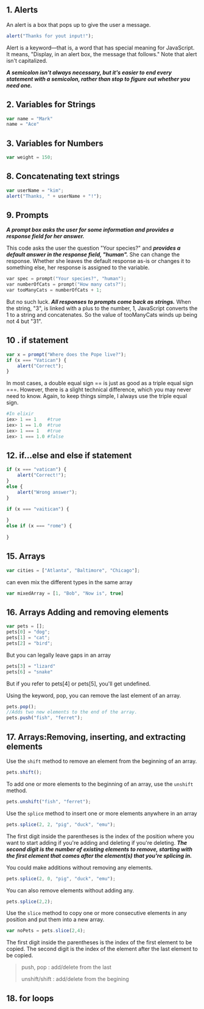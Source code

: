 ## 1. Alerts

An alert is a box that pops up to give the user a message.

```javascript
alert("Thanks for yout input!");
```

Alert is a keyword—that is, a word that has special meaning for JavaScript. It means, "Display, in an alert box, the message that follows." Note that alert isn't capitalized.

***A semicolon isn't always necessary, but it's easier to end every statement with a semicolon, rather than stop to figure out whether you need one.***

## 2. Variables for Strings

```js
var name = "Mark"
name = "Ace"
```

## 3. Variables for Numbers

```javascript
var weight = 150;
```

## 8. Concatenating text strings

```javascript
var userName = "kim";
alert("Thanks, " + userName + "!");
```

## 9. Prompts

***A prompt box asks the user for some information and provides a response field for her answer.***

This code asks the user the question "Your species?" and ***provides a default answer in the response field, "human".*** She can change the response. Whether she leaves the default response as-is or changes it to something else, her response is assigned to the variable.

```c++
var spec = prompt("Your species?", "human");
var numberOfCats = prompt("How many cats?");
var tooManyCats = numberOfCats + 1;
```

But no such luck. ***All responses to prompts come back as strings.*** When the string, "3", is linked with a plus to the number, 1, JavaScript converts the 1 to a string and concatenates. So the value of tooManyCats winds up being not 4 but "31". 

## 10 . if statement

```javascript
var x = prompt("Where does the Pope live?");
if (x === "Vatican") {
    alert("Correct");
}
```

In most cases, a double equal sign == is just as good as a triple equal sign ===. However, there is a slight technical difference, which you may never need to know. Again, to keep things simple, I always use the triple equal sign.

```elixir
#In elixir
iex> 1 == 1    #true
iex> 1 == 1.0  #true
iex> 1 === 1   #true
iex> 1 === 1.0 #false
```

## 12. if...else and else if statement

```javascript
if (x === "vatican") {
    alert("Correct!");
}
else {
    alert("Wrong answer");
}

if (x === "vaitican") {
    
}
else if (x === "rome") {
    
}
```

## 15. Arrays

```javascript
var cities = ["Atlanta", "Baltimore", "Chicago"];
```

can even mix the different types in the same array

```javascript
var mixedArray = [1, "Bob", "Now is", true]
```

## 16. Arrays Adding and removing elements

```javascript
var pets = [];
pets[0] = "dog";
pets[1] = "cat";
pets[2] = "bird";
```

But you can legally leave gaps in an array

```javascript
pets[3] = "lizard"
pets[6] = "snake"
```

But if you refer to pets[4] or pets[5], you'll get undefined.

Using the keyword, pop, you can remove the last element of an array.

```javascript
pets.pop();
//Adds two new elements to the end of the array.
pets.push("fish", "ferret");
```

## 17. Arrays:Removing, inserting, and extracting elements

Use the `shift` method  to remove an element from the beginning of an array.

```javascript
pets.shift();
```

To add one or more elements to the beginning of an array, use the `unshift` method.

```javascript
pets.unshift("fish", "ferret");
```

Use the `splice` method to insert one or more elements anywhere in an array

```javascript
pets.splice(2, 2, "pig", "duck", "emu");
```

The first digit inside the parentheses is the index of the position where you want to start adding if you're adding and deleting if you're deleting. ***The second digit is the number of existing elements to remove, starting with the first element that comes after the element(s) that you're splicing in.***

You could make additions without removing any elements.

```javascript
pets.splice(2, 0, "pig", "duck", "emu");
```

You can also remove elements without adding any.

```javascript
pets.splice(2,2);
```

Use the `slice` method to copy one or more consecutive elements in any position and put them into a new array. 

```javascript
var noPets = pets.slice(2,4);
```

The first digit inside the parentheses is the index of the first element to be copied. The second digit is the index of the element after the last element to be copied.

> push, pop : add/delete from the last
>
> unshift/shift : add/delete from the begining

## 18. for loops


